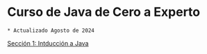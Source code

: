 # Curso de Java de Cero a Experto 
    * Actualizado Agosto de 2024

[Sección 1: Intducción a Java](Seccion01-Introduccion-a-Java)